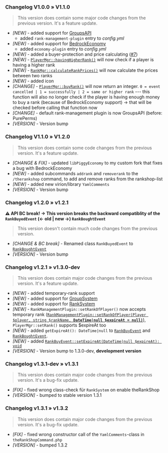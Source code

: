 ### Changelog V1.0.0 » V1.1.0
> This version does contain some major code changes from the previous version. It's a feature update.
- *[NEW]* - added support for [GroupsAPI](https://github.com/alvin0319/GroupsAPI)
  - added `rank-management-plugin` entry to *config.yml*
- *[NEW]* - added support for [BedrockEconomy](https://github.com/cooldogedev/BedrockEconomy)
    - added `economy-plugin` entry to *config.yml*
- *[NEW]* - added a buyer-protection and price calculating ([#7](https://github.com/supercrafter333/theRankShop/issues/7))
- *[NEW]* - [`PlayerMgr::havingHigherRank()`](https://github.com/supercrafter333/theRankShop/blob/master/src/supercrafter333/theRankShop/Manager/PlayerMgr.php#L50) will now check if a player is having a higher rank
- *[NEW]* - [`RankMgr::calculateRankPrices()`](https://github.com/supercrafter333/theRankShop/blob/master/src/supercrafter333/theRankShop/Manager/RankMgr.php#L36) will now calculate the prices between two ranks
- *[NEW]* - added icon
- *[CHANGE]* - [`PlayerMgr::buyRank()`](https://github.com/supercrafter333/theRankShop/blob/master/src/supercrafter333/theRankShop/Manager/PlayerMgr.php#L68) will now return an integer. `0 = event cancelled | 1 = successfully | 2 = same or higher rank`  ---  this function will also no longer check if the player is having enough money to buy a rank (because of BedrockEconomy support) -> that will be checked before calling that function now
- *[CHANGE]* - default rank-management plugin is now GroupsAPI (before: PurePerms)
- *[VERSION]* - Version bump

### Changelog V1.1.0 » V1.2.0
> This version does contain some code changes from the previous version. It's a feature update.
- *[CHANGE & FIX]* - updated `libPiggyEconomy` to my custom fork that fixes a bug with BedrockEconomy
- *[NEW]* - added subcommands `addrank` and `removerank` to the `/therankshop` command, to add and remove ranks from the rankshop-list
- *[NEW]* - added new virion/library `YamlComments`
- *[VERSION]* - Version bump

### Changelog v1.2.0 » v1.2.1
**⚠️ API BC break! -> This version breaks the backward compatiblity of the `RankBuyedEvent` (<- old | new ->) `RankBoughtEvent`**
> This version doesn't contain much code changes from the previous version.
- *[CHANGE & BC break]* - Renamed class `RankBuyedEvent` to [`RankBoughtEvent`](https://github.com/supercrafter333/theRankShop/blob/master/src/supercrafter333/theRankShop/Events/RankBoughtEvent.php)
- *[VERSION]* - Version bump


### Changelog v1.2.1 » v1.3.0-dev
> This version does contain major code changes from the previous version. It's a feature update.
- *[NEW]* - added temporary-rank support
- *[NEW]* - added support for [GroupSystem](https://github.com/r3pt1s/GroupSystem)
- *[NEW]* - added support for [RankSystem](https://github.com/IvanCraft623/RankSystem)
- *[NEW]* - `RankManagementPlugin::setRankOfPlayer()` now accepts temporary rank ([`RankManagementPlugin::setRankOfPlayer(Player $player, string $rankName, `**`DateTime|null $expireAt = null)`**](https://github.com/supercrafter333/theRankShop/blob/master/src/supercrafter333/theRankShop/Manager/RankManagementPlugin.php#L24)), `PlayerMgr::setRank()` supports $expireAt too
- *[NEW]* - added `getExpireAt(): DateTime|null` to [`RankBuyEvent`](https://github.com/supercrafter333/theRankShop/blob/development/src/supercrafter333/theRankShop/Events/RankBuyEvent.php) and [`RankBoughtEvent`](https://github.com/supercrafter333/theRankShop/blob/master/src/supercrafter333/theRankShop/Events/RankBoughtEvent.php).
- *[NEW]* - added [`RankBuyEvent::setExpireAt(DateTime|null $expireAt): void`](https://github.com/supercrafter333/theRankShop/blob/development/src/supercrafter333/theRankShop/Events/RankBuyEvent.php#L69-L72)
- *[VERSION]* - Version bump to 1.3.0-dev, **development version**

### Changelog v1.3.1-dev » v1.3.1
> This version does contain major code changes from the previous version. It's a bug-fix update.
- *[FIX]* - fixed wrong class-check für `RankSystem` on enable theRankShop
- *[VERSION]* - bumped to stable version 1.3.1

### Changelog v1.3.1 » v1.3.2
> This version does contain major code changes from the previous version. It's a bug-fix update.
- *[FIX]* - fixed wrong constructor call of the `YamlComments`-class in `theRankShopCommand.php`
- *[VERSION]* - bumped 1.3.2